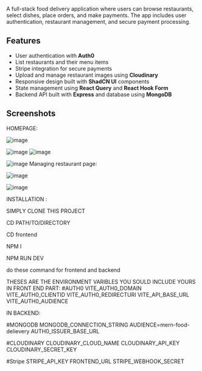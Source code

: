 A full-stack food delivery application where users can browse restaurants, select dishes, place orders, and make payments. The app includes user authentication, restaurant management, and secure payment processing.

## Features

- User authentication with **Auth0**
- List restaurants and their menu items
- Stripe integration for secure payments
- Upload and manage restaurant images using **Cloudinary**
- Responsive design built with **ShadCN UI** components
- State management using **React Query** and **React Hook Form**
- Backend API built with **Express** and database using **MongoDB**

## Screenshots

HOMEPAGE:

![image](https://github.com/user-attachments/assets/cb374e31-48ab-46f5-878b-0770c0d65ccb)

![image](https://github.com/user-attachments/assets/93caa7ed-11bd-4afa-bfb0-7e2796d26ccc)
![image](https://github.com/user-attachments/assets/1f50e880-6155-40f6-bf5c-cad1f3837875)

![image](https://github.com/user-attachments/assets/a022e584-80aa-4229-9df2-9eabeb5a7099)
Managing restaurant page:

![image](https://github.com/user-attachments/assets/67105bdb-d81b-435f-9d5b-6b53f8646ef7)

![image](https://github.com/user-attachments/assets/bd2dd70a-cf83-4417-bf33-76638136a1d7)





INSTALLATION :

SIMPLY CLONE THIS PROJECT

CD PATH/TO/DIRECTORY

CD frontend

NPM I

NPM RUN DEV

do these command for frontend and backend


THESES ARE THE ENVIRONMENT VARIBLES YOU SOULD INCLUDE YOURS IN FRONT END PART:
#AUTH0
VITE_AUTH0_DOMAIN
VITE_AUTH0_CLIENTID
VITE_AUTH0_REDIRECTURI
VITE_API_BASE_URL
VITE_AUTH0_AUDIENCE

IN BACKEND:

#MONGODB
MONGODB_CONNECTION_STRING
AUDIENCE=mern-food-delievery
AUTH0_ISSUER_BASE_URL

#CLOUDINARY
CLOUDINARY_CLOUD_NAME
CLOUDINARY_API_KEY
CLOUDINARY_SECRET_KEY

#Stripe
STRIPE_API_KEY
FRONTEND_URL
STRIPE_WEBHOOK_SECRET
